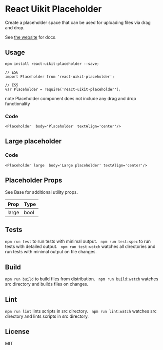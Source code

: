 # React Uikit Placeholder

Create a placeholder space that can be used for uploading files via drag and drop.

See [the website](http://otissv.github.io/react-uikit-components) for docs.

## Usage

    npm install react-uikit-placeholder --save;

    // ES6
    import Placeholder from 'react-uikit-placeholder';

    // ES5
    var Placeholder = require('react-uikit-placeholder');

<span class="uk-badge">note</span> Placeholder component does not include any drag and drop functionality



### Code

    <Placeholder  body='Placeholder' textAlign='center'/>

## Large placeholder



### Code

    <Placeholder large  body='Large placeholder' textAlign='center'/>

## Placeholder Props

See Base for additional utility props.

<table class="uk-table">

<thead>

<tr>

<th>Prop</th>

<th>Type</th>

</tr>

</thead>

<tbody>

<tr>

<td colspan="1">large</td>

<td>bool</td>

</tr>

</tbody>

</table>

## Tests

`npm run test` to run tests with minimal output.  
`npm run test:spec` to run tests with detailed output.  
`npm run test:watch` watches all directories and run tests with minimal output on file changes.  

## Build
`npm run build` to build files from distribution.  
`npm run build:watch` watches src directory and builds files on changes.  

## Lint
`npm run lint` lints scripts in src directory.  
`npm run lint:watch` watches src directory and lints scripts in src directory.  

## License
MIT
